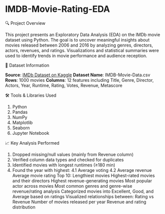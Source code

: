# IMDB-Movie-Rating-EDA
🔍 Project Overview

This project presents an Exploratory Data Analysis (EDA) on the IMDb movie dataset using Python. The goal is to uncover meaningful insights about movies released between 2006 and 2016 by analyzing genres, directors, actors, revenues, and ratings. Visualizations and statistical summaries were used to identify trends in movie performance and audience reception.

📁 Dataset Information

**Source**: [IMDb Dataset on Kaggle](https://www.kaggle.com/datasets/PromptCloudHQ/imdb-data)
**Dataset Name**: IMDB-Movie-Data.csv
**Rows**: 1000 movies
**Columns**: 12 features including Title, Genre, Director, Actors, Year, Runtime, Rating, Votes, Revenue, Metascore

🛠️ Tools & Libraries Used
1. Python
2. Pandas
3. NumPy
4. Matplotlib
5. Seaborn
6. Jupyter Notebook

📈 Key Analysis Performed
1. Dropped missing/null values (mainly from Revenue column)
2. Verified column data types and checked for duplicates
3. Identified movies with longest runtimes (≥180 min)
4. Found the year with highest:
                                 4.1 Average voting
                                 4.2    Average revenue
Average movie rating
Top 10:
Lengthiest movies
Highest-rated movies and their directors
Highest revenue-generating movies
Most popular actor across movies
Most common genres and genre-wise revenue/rating analysis
Categorized movies into Excellent, Good, and Average based on ratings
Visualized relationships between:
Rating vs Revenue
Number of movies released per year
Revenue and rating distribution
